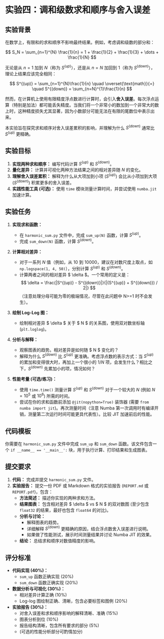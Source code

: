# 实验四：调和级数求和顺序与舍入误差

## 实验背景

在数学上，有限和的求和顺序不影响最终结果。例如，考虑调和级数的部分和：

$$ S_N = \sum_{n=1}^{N} \frac{1}{n} = 1 + \frac{1}{2} + \frac{1}{3} + \dots + \frac{1}{N} $$

无论是从 $n=1$ 加到 $N$（称为 $S^{(up)}$），还是从 $n=N$ 加回到 $1$（称为 $S^{(down)}$），理论上结果应该完全相同：

$$ S^{(up)} = \sum_{n=1}^{N}\frac{1}{n} \quad \overset{\text{math}}{=} \quad S^{(down)} = \sum_{n=N}^{1}\frac{1}{n} $$

然而，在计算机上使用有限精度浮点数进行计算时，会引入**舍入误差**。每次浮点运算（特别是加法）都可能丢失精度。当我们将一个非常小的数加到一个非常大的数上时，这种精度损失尤其显著，因为小数部分可能无法在有限的尾数位中表示出来。

本实验旨在探究求和顺序对舍入误差累积的影响，并理解为什么 $S^{(down)}$ 通常比 $S^{(up)}$ 更精确。

## 实验目标

1.  **实现两种求和顺序：** 编写代码计算 $S^{(up)}$ 和 $S^{(down)}$。
2.  **量化差异：** 计算并可视化两种方法结果之间的相对差异随 $N$ 的变化。
3.  **理解舍入误差累积：** 解释为什么从大项加到小项 ($S^{(up)}$) 会比从小项加到大项 ($S^{(down)}$) 积累更多的舍入误差。
4.  **实践性能工具 (可选)：** 使用 `time` 模块测量计算时间，并尝试使用 `numba.jit` 加速计算。

## 实验任务

1.  **实现求和函数：**
    *   在 `harmonic_sum.py` 文件中，完成 `sum_up(N)` 函数，计算 $S^{(up)}$。
    *   完成 `sum_down(N)` 函数，计算 $S^{(down)}$。

2.  **计算相对差异：**
    *   对于一系列 $N$ 值（例如，从 10 到 10000，建议在对数尺度上取点，如 `np.logspace(1, 4, 50)`），分别计算 $S^{(up)}$ 和 $S^{(down)}$。
    *   计算两者之间的相对差异 $ \delta $。一个常用的定义是：
        $$ \delta = \frac{|S^{(up)} - S^{(down)}|}{|(S^{(up)} + S^{(down)}) / 2|} $$
        （注意处理分母可能为零的极端情况，尽管在此问题中 N>=1 时不会发生）。

3.  **绘制 Log-Log 图：**
    *   绘制相对差异 $ \delta $ 关于 $ N $ 的关系图，使用双对数坐标轴 (`plt.loglog`)。

4.  **分析与解释：**
    *   观察图表的趋势。相对差异是如何随 $ N $ 变化的？
    *   解释为什么 $S^{(down)}$ 比 $S^{(up)}$ 更准确。考虑浮点数的表示方式：当 $S^{(up)}$ 的累加和变得很大时，再加上一个很小的 $1/N$ 项，会发生什么？相比之下，$S^{(down)}$ 先累加小的项，情况如何？

5.  **性能考量 (可选/练习)：**
    *   使用 `time.time()` 测量计算 $S^{(up)}$ 和 $S^{(down)}$ 对于一个较大的 $N$ (例如 $N=10^5$ 或 $10^6$) 所需的时间。
    *   尝试在你的求和函数前添加 `@jit(nopython=True)` 装饰器 (需要 `from numba import jit`)。再次测量时间（注意 Numba 第一次调用时有编译开销，测量第二次运行时间可能更具代表性）。比较 JIT 加速前后的性能。

## 代码模板

你需要在 `harmonic_sum.py` 文件中完成 `sum_up` 和 `sum_down` 函数。该文件包含一个 `if __name__ == '__main__':` 块，用于执行计算、打印结果和生成图表。

## 提交要求

1.  **代码：** 完成并提交 `harmonic_sum.py` 文件。
2.  **实验报告：** 提交一份 PDF 或 Markdown 格式的实验报告 (`REPORT.md` 或 `REPORT.pdf`)，包含：
    *   **方法简述：** 描述你实现的两种求和方法。
    *   **结果图表：** 包含相对差异 $ \delta $ vs $ N $ 的双对数图 (至少包含 `float32` 的结果，最好也包含 `float64` 的对比)。
    *   **分析与讨论：**
        *   解释图表的趋势。
        *   详细解释 $S^{(down)}$ 更精确的原因，结合浮点数舍入误差进行说明。
        *   如果做了性能测试，展示时间测量结果并讨论 Numba JIT 的效果。
    *   **结论：** 总结求和顺序对数值精度的影响。

## 评分标准

*   **代码实现 (40%)：**
    *   `sum_up` 函数正确实现 (20%)
    *   `sum_down` 函数正确实现 (20%)
*   **数据分析与可视化 (30%)：**
    *   相对差异计算正确 (10%)
    *   Log-log 图绘制正确、清晰，包含必要标签和图例 (20%)
*   **实验报告 (30%)：**
    *   对舍入误差和求和顺序影响的解释清晰、准确 (15%)
    *   图表分析到位 (10%)
    *   报告结构清晰，包含所有要求的部分 (5%)
    *   (可选的性能分析部分可酌情加分)